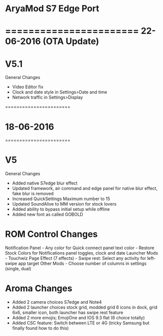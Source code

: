 
# AryaMod S7 Edge Port

=======================
22-06-2016 (OTA Update) 
=======================

# V5.1
  General Changes
- Video Editor fix
- Clock and date style in Settings>Date and time
- Network traffic in Settings>Display

=======================
# 18-06-2016
=======================

# V5 
  General Changes
- Added native S7edge blur effect
- Updated framework, air command and edge panel for native blur effect, fake blur is removed
- Increased QuickSettings Maximum number to 15 
- Updated SoundAlive to MM version for stock lovers
- Added ability to bypass initial setup while offline 
- Added new font as called GOBOLD

# ROM Control Changes
  Notification Panel
        - Any color for Quick connect panel text color 
        - Restore Stock Colors for Notifications panel toggles, clock and date 
  Launcher Mods
        - Touchwiz Page Effect (7 effects)
        - Swipe rest: Select any activity for left-swipe app target 
  Other Mods
        - Choose number of columns in settings (single, dual)

# Aroma Changes
- Added 2 camera choices S7edge and Note4
- Added 2 launcher choices stock grid, modded grid 6 icons in dock, grid 6x6, smaller icon, both launcher has swipe rest feature  
- Added 2 more emojis; EmojiOne and IOS 9.3 flat (6 choice totally) 
- Added CSC feature: Switch between LTE or 4G (tricky Samsung but finally found how to do this)
